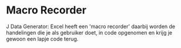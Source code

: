 ﻿Macro Recorder
==============

J Data Generator: Excel heeft een 'macro recorder' daarbij worden de handelingen die je als gebruiker doet, in code opgenomen en krijg je gewoon een lapje code terug.